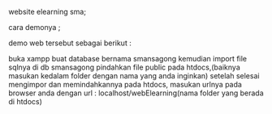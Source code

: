 website elearning sma;

cara demonya ;

demo web tersebut sebagai berikut :

buka xampp
buat database bernama smansagong
kemudian import file sqlnya di db smansagong
pindahkan file public pada htdocs,(baiknya masukan kedalam folder dengan nama yang anda inginkan)
setelah selesai mengimpor dan memindahkannya pada htdocs, masukan urlnya pada browser anda dengan url : localhost/webElearning(nama folder yang berada di htdocs)